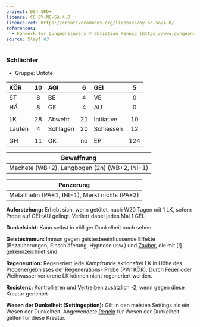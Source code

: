```yaml
---
project: DS4 SRD+
license: CC BY-NC-SA 4.0
licence-ref: https://creativecommons.org/licenses/by-nc-sa/4.0/
references: 
  - Fanwerk for Dungeonslayers © Christian Kennig (https://www.dungeonslayers.net/)
source: Slay! #3
---
```


### Schlächter

- Gruppe: Untote

| KÖR    | 10  | AGI      |  6  | GEI        |  5  |
| :----- | :-: | :------- | :-: | :--------- | :-: |
| ST     |  8  | BE       |  4  | VE         |  0  |
| HÄ     |  8  | GE       |  4  | AU         |  0  |
|        |     |          |     |            |     |
| LK     | 28  | Abwehr   | 21  | Initiative | 10  |
| Laufen |  4  | Schlagen | 20  | Schiessen  | 12  |
|        |     |          |     |            |     |
| GH     | 11  | GK       | no  | EP         | 124 |

|                  Bewaffnung                  |
| :------------------------------------------: |
| Machete (WB+2), Langbogen (2h) (WB+2, INI+1) |

|                   Panzerung                   |
| :-------------------------------------------: |
| Metallhelm (PA+1, INI-1), Merkt nichts (PA+2) |

**Auferstehung:** Erhebt sich, wenn getötet, nach W20 Tagen mit 1 LK, sofern Probe auf GEI+AU gelingt. Verliert dabei jedes Mal 1 GEI.

**Dunkelsicht:** Kann selbst in völliger Dunkelheit noch sehen.

**Geistesimmun:** Immun gegen geistesbeeinflussende Effekte (Bezauberungen, Einschläferung, Hypnose usw.) und [Zauber](../../fanwerk/zauber/zauber.md), die mit [!] gekennzeichnet sind.

**Regeneration:** Regeneriert jede Kampfrunde aktionsfrei LK in Höhe des Probenergebnisses der Regenerations- Probe (PW: KÖR). Durch Feuer oder Weihwasser verlorene LK können nicht regeneriert werden.

**Resistenz:** [Kontrollieren](../../grw/zauber/kontrollieren.md) und [Vertreiben](../../grw/zauber/vertreiben.md) zusätzlich -2, wenn gegen diese Kreatur gerichtet

**Wesen der Dunkelheit (Settingoption):** Gilt in den meisten Settings als ein Wesen der Dunkelheit. Angewendete [Regeln](../../grw/regeln-proben.md) für Wesen der Dunkelheit gelten für diese Kreatur.


